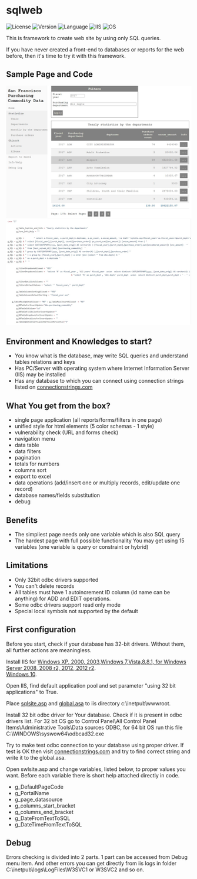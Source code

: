 # sqlweb

![License](https://img.shields.io/badge/license-Apache%202.0-green)
![Version](https://img.shields.io/badge/version-1.02-yellow)
![Language](https://img.shields.io/badge/Language-ASP%20Classic-blue)
![IIS](https://img.shields.io/badge/IIS%20version-Any-blue)
![OS](https://img.shields.io/badge/OS-Any%20from%20Windows%202000-blue)

This is framework to create web site by using only SQL queries. 

If you have never created a front-end to databases or reports for the web before, then it's time to try it with this framework.

## Sample Page and Code

![Page](https://github.com/vku1/sqlweb/blob/main/sample_page.jpg)
![Code](https://github.com/vku1/sqlweb/blob/main/sample_code.jpg)

## Environment and Knowledges to start?

- You know what is the database, may write SQL queries and understand tables relations and keys
- Has PC/Server with operating system where Internet Information Server (IIS) may be installed
- Has any database to which you can connect using connection strings listed on [connectionstrings.com](https://www.connectionstrings.com)

## What You get from the box?

- single page application (all reports/forms/filters in one page)
- unified style for html elements (5 color schemas - 1 style)
- vulnerability check (URL and forms check)
- navigation menu 
- data table
- data filters
- pagination
- totals for numbers
- columns sort
- export to excel
- data operations (add/insert one or multiply records, edit/update one record)
- database names/fields substitution
- debug

## Benefits

- The simpliest page needs only one variable which is also SQL query
- The hardest page with full possible functionality You may get using 15 variables (one variable is query or constraint or hybrid)

## Limitations

- Only 32bit odbc drivers supported
- You can't delete records
- All tables must have 1 autoincrement ID column (id name can be anything) for ADD and EDIT operations.
- Some odbc drivers support read only mode
- Special local symbols not supported by the default

## First configuration

Before you start, check if your database has 32-bit drivers. Without them, all further actions are meaningless. 

Install IIS for [Windows XP, 2000, 2003](http://www.shotdev.com/asp/asp-installation/install-iis-windows-xp-2000-2003/),[Windows 7,Vista,8,8.1, for Windows Server 2008, 2008 r2, 2012, 2012 r2](https://docs.microsoft.com/en-us/iis/application-frameworks/running-classic-asp-applications-on-iis-7-and-iis-8/classic-asp-not-installed-by-default-on-iis).  
[Windows 10](https://docs.microsoft.com/en-us/answers/questions/370931/does-iis-in-windows-10-support-an-asp-web-site.html).

Open IIS, find default application pool and set parameter "using 32 bit applications" to True.

Place [sqlsite.asp](https://github.com/vku1/sqlweb/blob/main/sqlsite.asp) and [global.asa](https://github.com/vku1/sqlweb/blob/main/global.asp) to iis directory c:\inetpub\wwwroot\.

Install 32 bit odbc driver for Your database. 
Check if it is present in odbc drivers list. 
For 32 bit OS go to Control Panel\All Control Panel Items\Administrative Tools\Data sources ODBC, 
for 64 bit OS run this file C:\WINDOWS\syswow64\odbcad32.exe

Try to make test odbc connection to your database using proper driver. If test is OK then 
visit [connectionstrings.com](https://www.connectionstrings.com) and try to find correct string and write it to the global.asa.

Open swlsite.asp and change variables, listed below, to proper values you want. Before each variable there is short help attached directly in code.
- g_DefaultPageCode
- g_PortalName
- g_page_datasource
- g_columns_start_bracket
- g_columns_end_bracket
- g_DateFromTextToSQL
- g_DateTimeFromTextToSQL

## Debug

Errors checking is divided into 2 parts. 1 part can be accessed from Debug menu item. And other errors you can get directly from iis logs in folder C:\inetpub\logs\LogFiles\W3SVC1 or W3SVC2 and so on. 
